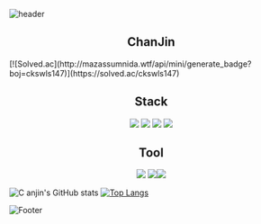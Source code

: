 ![header](https://capsule-render.vercel.app/api?type=slice&color=auto&height=200&section=header&text=Hello&desc=I'm%20YoonMin&fontSize=60&rotate=14&fontAlignY=25&fontAlign=75&descAlignY=43&descAlign=80&&animation=twinkling)


<h2 align="center">ChanJin</h2>
[![Solved.ac](http://mazassumnida.wtf/api/mini/generate_badge?boj=ckswls147)](https://solved.ac/ckswls147)
<h2 align = "center">Stack</h2>
<p align="center">
         <img src="https://img.shields.io/badge/Spring-6DB33F?style=flat&logo=Spring&logoColor=white">
         <img src="https://img.shields.io/badge/MySQL-4479A1?style=flat&logo=MySQL&logoColor=white"/>
         <img src="https://img.shields.io/badge/Thymeleaf-005F0F?style=flat&logo=Thymeleaf&logoColor=white"/>
         <img src="https://img.shields.io/badge/Django-092E20?style=flat&logo=Django&logoColor=white"/>
</p>
<h2 align = "center">Tool</h2>
<p align="center">
         <img src="https://img.shields.io/badge/Eclipse IDE-2C2255?style=flat&logo=Eclipse IDE&logoColor=white"/>
         <img src="https://img.shields.io/badge/IntelliJ IDEA-000000?style=flat&logo=IntelliJ IDEA&logoColor=white"/><img src="https://img.shields.io/badge/PyCharm-      000000?style=flat&logo=PyCharm&logoColor=white"/>
</p>

![C
anjin's GitHub stats](https://github-readme-stats.vercel.app/api?username=ckswls147&show_icons=true&theme=radical)
[![Top Langs](https://github-readme-stats.vercel.app/api/top-langs/?username=ckswls147)](https://github.com/ckswls147/github-readme-stats)


![Footer](https://capsule-render.vercel.app/api?type=waving&color=auto&height=200&section=footer)
